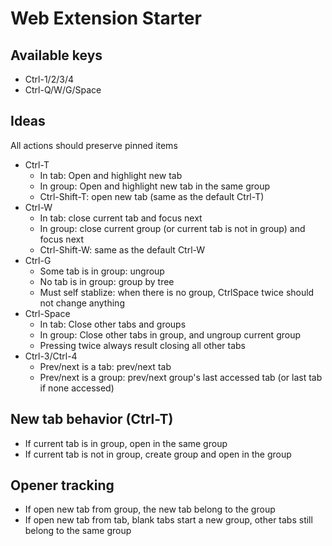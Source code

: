 # Web Extension Starter

## Available keys

- Ctrl-1/2/3/4
- Ctrl-Q/W/G/Space

## Ideas

All actions should preserve pinned items

- Ctrl-T
  - In tab: Open and highlight new tab
  - In group: Open and highlight new tab in the same group
  - Ctrl-Shift-T: open new tab (same as the default Ctrl-T)
- Ctrl-W
  - In tab: close current tab and focus next
  - In group: close current group (or current tab is not in group) and focus next
  - Ctrl-Shift-W: same as the default Ctrl-W
- Ctrl-G
  - Some tab is in group: ungroup
  - No tab is in group: group by tree
  - Must self stablize: when there is no group, CtrlSpace twice should not change anything
- Ctrl-Space
  - In tab: Close other tabs and groups
  - In group: Close other tabs in group, and ungroup current group
  - Pressing twice always result closing all other tabs
- Ctrl-3/Ctrl-4
  - Prev/next is a tab: prev/next tab
  - Prev/next is a group: prev/next group's last accessed tab (or last tab if none accessed)

## New tab behavior (Ctrl-T)

- If current tab is in group, open in the same group
- If current tab is not in group, create group and open in the group

## Opener tracking

- If open new tab from group, the new tab belong to the group
- If open new tab from tab, blank tabs start a new group, other tabs still belong to the same group

